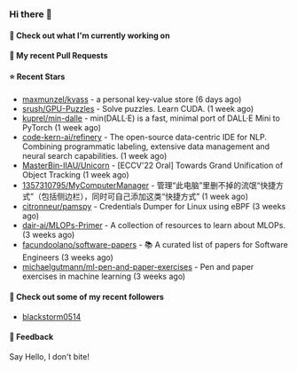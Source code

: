 ### Hi there 👋

#### 👷 Check out what I'm currently working on

#### 🔨 My recent Pull Requests


#### ⭐ Recent Stars

- [maxmunzel/kvass](https://github.com/maxmunzel/kvass) - a personal key-value store (6 days ago)
- [srush/GPU-Puzzles](https://github.com/srush/GPU-Puzzles) - Solve puzzles. Learn CUDA. (1 week ago)
- [kuprel/min-dalle](https://github.com/kuprel/min-dalle) - min(DALL·E) is a fast, minimal port of DALL·E Mini to PyTorch (1 week ago)
- [code-kern-ai/refinery](https://github.com/code-kern-ai/refinery) - The open-source data-centric IDE for NLP. Combining programmatic labeling, extensive data management and neural search capabilities. (1 week ago)
- [MasterBin-IIAU/Unicorn](https://github.com/MasterBin-IIAU/Unicorn) - [ECCV&#39;22 Oral] Towards Grand Unification of Object Tracking (1 week ago)
- [1357310795/MyComputerManager](https://github.com/1357310795/MyComputerManager) - 管理“此电脑”里删不掉的流氓“快捷方式”（包括侧边栏），同时可自己添加这类“快捷方式” (1 week ago)
- [citronneur/pamspy](https://github.com/citronneur/pamspy) - Credentials Dumper for Linux using eBPF (3 weeks ago)
- [dair-ai/MLOPs-Primer](https://github.com/dair-ai/MLOPs-Primer) - A collection of resources to learn about MLOPs. (3 weeks ago)
- [facundoolano/software-papers](https://github.com/facundoolano/software-papers) - 📚 A curated list of papers for Software Engineers (3 weeks ago)
- [michaelgutmann/ml-pen-and-paper-exercises](https://github.com/michaelgutmann/ml-pen-and-paper-exercises) - Pen and paper exercises in machine learning (3 weeks ago)

#### 👯 Check out some of my recent followers

- [blackstorm0514](https://github.com/blackstorm0514)

#### 💬 Feedback

Say Hello, I don't bite!